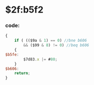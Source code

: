 ﻿
# $2f:b5f2 

### code:
```js
{
	if ( (($9a & 1) == 0) //bne b606
		&& ($99 & 8) != 0) //beq b606
	{
$b5fe:
		$7d83.x |= #80;
	}
$b606:
	return;
}
```


